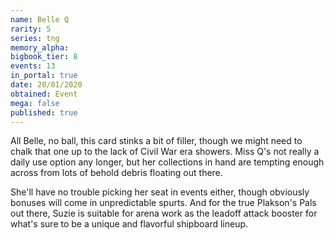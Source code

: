 ```yaml
---
name: Belle Q
rarity: 5
series: tng
memory_alpha:
bigbook_tier: 8
events: 13
in_portal: true
date: 20/01/2020
obtained: Event
mega: false
published: true
---
```


All Belle, no ball, this card stinks a bit of filler, though we might need to chalk that one up to the lack of Civil War era showers. Miss Q's not really a daily use option any longer, but her collections in hand are tempting enough across from lots of behold debris floating out there.

She'll have no trouble picking her seat in events either, though obviously bonuses will come in unpredictable spurts. And for the true Plakson's Pals out there, Suzie is suitable for arena work as the leadoff attack booster for what's sure to be a unique and flavorful shipboard lineup.
